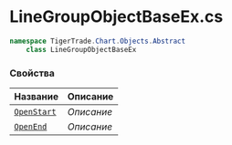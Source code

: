 
# LineGroupObjectBaseEx.cs
```csharp
namespace TigerTrade.Chart.Objects.Abstract  
    class LineGroupObjectBaseEx
```

### Свойства
| Название | Описание |
| --- | --- |
| [`OpenStart`](./Свойства/OpenStart.md) | *Описание* |
| [`OpenEnd`](./Свойства/OpenEnd.md) | *Описание* |
